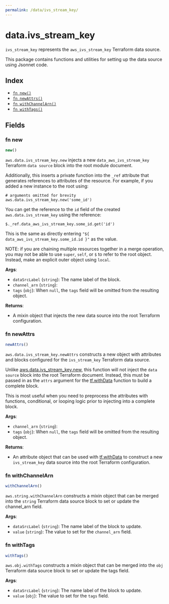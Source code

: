 ```yaml
---
permalink: /data/ivs_stream_key/
---
```


# data.ivs_stream_key

`ivs_stream_key` represents the `aws_ivs_stream_key` Terraform data source.



This package contains functions and utilities for setting up the data source using Jsonnet code.


## Index

* [`fn new()`](#fn-new)
* [`fn newAttrs()`](#fn-newattrs)
* [`fn withChannelArn()`](#fn-withchannelarn)
* [`fn withTags()`](#fn-withtags)

## Fields

### fn new

```ts
new()
```


`aws.data.ivs_stream_key.new` injects a new `data_aws_ivs_stream_key` Terraform `data source`
block into the root module document.

Additionally, this inserts a private function into the `_ref` attribute that generates references to attributes of the
resource. For example, if you added a new instance to the root using:

    # arguments omitted for brevity
    aws.data.ivs_stream_key.new('some_id')

You can get the reference to the `id` field of the created `aws.data.ivs_stream_key` using the reference:

    $._ref.data_aws_ivs_stream_key.some_id.get('id')

This is the same as directly entering `"${ data_aws_ivs_stream_key.some_id.id }"` as the value.

NOTE: if you are chaining multiple resources together in a merge operation, you may not be able to use `super`, `self`,
or `$` to refer to the root object. Instead, make an explicit outer object using `local`.

**Args**:
  - `dataSrcLabel` (`string`): The name label of the block.
  - `channel_arn` (`string`): 
  - `tags` (`obj`):  When `null`, the `tags` field will be omitted from the resulting object.

**Returns**:
- A mixin object that injects the new data source into the root Terraform configuration.


### fn newAttrs

```ts
newAttrs()
```


`aws.data.ivs_stream_key.newAttrs` constructs a new object with attributes and blocks configured for the `ivs_stream_key`
Terraform data source.

Unlike [aws.data.ivs_stream_key.new](#fn-new), this function will not inject the `data source`
block into the root Terraform document. Instead, this must be passed in as the `attrs` argument for the
[tf.withData](https://github.com/tf-libsonnet/core/tree/main/docs#fn-withdata) function to build a complete block.

This is most useful when you need to preprocess the attributes with functions, conditional, or looping logic prior to
injecting into a complete block.

**Args**:
  - `channel_arn` (`string`): 
  - `tags` (`obj`):  When `null`, the `tags` field will be omitted from the resulting object.

**Returns**:
  - An attribute object that can be used with [tf.withData](https://github.com/tf-libsonnet/core/tree/main/docs#fn-withdata) to construct a new `ivs_stream_key` data source into the root Terraform configuration.


### fn withChannelArn

```ts
withChannelArn()
```

`aws.string.withChannelArn` constructs a mixin object that can be merged into the `string`
Terraform data source block to set or update the channel_arn field.



**Args**:
  - `dataSrcLabel` (`string`): The name label of the block to update.
  - `value` (`string`): The value to set for the `channel_arn` field.


### fn withTags

```ts
withTags()
```

`aws.obj.withTags` constructs a mixin object that can be merged into the `obj`
Terraform data source block to set or update the tags field.



**Args**:
  - `dataSrcLabel` (`string`): The name label of the block to update.
  - `value` (`obj`): The value to set for the `tags` field.
